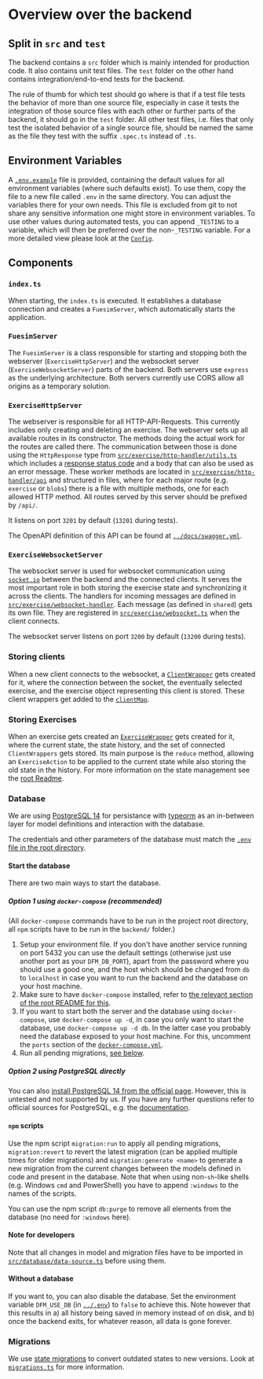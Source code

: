 # Overview over the backend

## Split in `src` and `test`

The backend contains a `src` folder which is mainly intended for production code. It also contains unit test files.
The `test` folder on the other hand contains integration/end-to-end tests for the backend.

The rule of thumb for which test should go where is that if a test file tests the behavior of more than one source file, especially in case it tests the integration of those source files with each other or further parts of the backend, it should go in the `test` folder.
All other test files, i.e. files that only test the isolated behavior of a single source file, should be named the same as the file they test with the suffix `.spec.ts` instead of `.ts`.

## Environment Variables

A [`.env.example`](.env.example) file is provided, containing the default values for all environment variables (where such defaults exist).
To use them, copy the file to a new file called `.env` in the same directory. You can adjust the variables there for your own needs. This file is excluded from git to not share any sensitive information one might store in environment variables.
To use other values during automated tests, you can append `_TESTING` to a variable, which will then be preferred over the non-`_TESTING` variable.
For a more detailed view please look at the [`Config`](src/config.ts).

## Components

### `index.ts`

When starting, the `index.ts` is executed. It establishes a database connection and creates a `FuesimServer`, which automatically starts the application.

### `FuesimServer`

The `FuesimServer` is a class responsible for starting and stopping both the webserver (`ExerciseHttpServer`) and the websocket server (`ExerciseWebsocketServer`) parts of the backend.
Both servers use `express` as the underlying architecture.
Both servers currently use CORS allow all origins as a temporary solution.

### `ExerciseHttpServer`

The webserver is responsible for all HTTP-API-Requests. This currently includes only creating and deleting an exercise.
The webserver sets up all available routes in its constructor. The methods doing the actual work for the routes are called there.
The communication between those is done using the `HttpResponse` type from [`src/exercise/http-handler/utils.ts`](src/exercise/http-handler/utils.ts) which includes a [response status code](https://developer.mozilla.org/en-US/docs/Web/HTTP/Status) and a body that can also be used as an error message.
These worker methods are located in [`src/exercise/http-handler/api`](src/exercise/http-handler/api) and structured in files, where for each major route (e.g. `exercise` or `blobs`) there is a file with multiple methods, one for each allowed HTTP method.
All routes served by this server should be prefixed by `/api/`.

It listens on port `3201` by default (`13201` during tests).

The OpenAPI definition of this API can be found at [`../docs/swagger.yml`](../docs/swagger.yml).

### `ExerciseWebsocketServer`

The websocket server is used for websocket communication using [`socket.io`](https://socket.io/) between the backend and the connected clients.
It serves the most important role in both storing the exercise state and synchronizing it across the clients.
The handlers for incoming messages are defined in [`src/exercise/websocket-handler`](src/exercise/websocket-handler). Each message (as defined in `shared`) gets its own file.
They are registered in [`src/exercise/websocket.ts`](src/exercise/websocket.ts) when the client connects.

The websocket server listens on port `3200` by default (`13200` during tests).

### Storing clients

When a new client connects to the websocket, a [`ClientWrapper`](src/exercise/client-wrapper.ts) gets created for it, where the connection between the socket, the eventually selected exercise, and the exercise object representing this client is stored.
These client wrappers get added to the [`clientMap`](src/exercise/client-map.ts).

### Storing Exercises

When an exercise gets created an [`ExerciseWrapper`](src/exercise/exercise-wrapper.ts) gets created for it, where the current state, the state history, and the set of connected `ClientWrappers` gets stored.
Its main purpose is the `reduce` method, allowing an `ExerciseAction` to be applied to the current state while also storing the old state in the history. For more information on the state management see the [root Readme](../README.md#state-management-and-synchronisation).

### Database

We are using [PostgreSQL 14](https://www.postgresql.org/) for persistance with [typeorm](https://github.com/typeorm/typeorm/) as an in-between layer for model definitions and interaction with the database.

The credentials and other parameters of the database must match the [`.env` file in the root directory](../.env).

#### Start the database

There are two main ways to start the database.

##### Option 1 using `docker-compose` (recommended)

(All `docker-compose` commands have to be run in the project root directory, all `npm` scripts have to be run in the `backend/` folder.)

1. Setup your environment file. If you don't have another service running on port 5432 you can use the default settings (otherwise just use another port as your `DFM_DB_PORT`), apart from the password where you should use a good one, and the host which should be changed from `db` to `localhost` in case you want to run the backend and the database on your host machine.
2. Make sure to have `docker-compose` installed, refer to [the relevant section of the root README for this](../README.md#starting-for-deployment-using-docker).
3. If you want to start both the server and the database using `docker-compose`, use `docker-compose up -d`, in case you only want to start the database, use `docker-compose up -d db`.
   In the latter case you probably need the database exposed to your host machine. For this, uncomment the `ports` section of the [`docker-compose.yml`](../docker-compose.yml).
4. Run all pending migrations, [see below](#npm-scripts).

##### Option 2 using PostgreSQL directly

You can also [install PostgreSQL 14 from the official page](https://www.postgresql.org/download/). However, this is untested and not supported by us. If you have any further questions refer to official sources for PostgreSQL, e.g. the [documentation](https://www.postgresql.org/docs/).

#### `npm` scripts

Use the npm script `migration:run` to apply all pending migrations, `migration:revert` to revert the latest migration (can be applied multiple times for older migrations) and `migration:generate <name>` to generate a new migration from the current changes between the models defined in code and present in the database.
Note that when using non-`sh`-like shells (e.g. Windows `cmd` and PowerShell) you have to append `:windows` to the names of the scripts.

You can use the npm script `db:purge` to remove all elements from the database (no need for `:windows` here).

#### Note for developers

Note that all changes in model and migration files have to be imported in [`src/database/data-source.ts`](./src/database/data-source.ts) before using them.

#### Without a database

If you want to, you can also disable the database.
Set the environment variable `DFM_USE_DB` (in [`../.env`](../.env)) to `false` to achieve this.
Note however that this results in a) all history being saved in memory instead of on disk, and b) once the backend exits, for whatever reason, all data is gone forever.

### Migrations

We use [state migrations](./src/database/state-migrations/) to convert outdated states to new versions.
Look at [`migrations.ts`](./src/database/state-migrations/migrations.ts) for more information.
